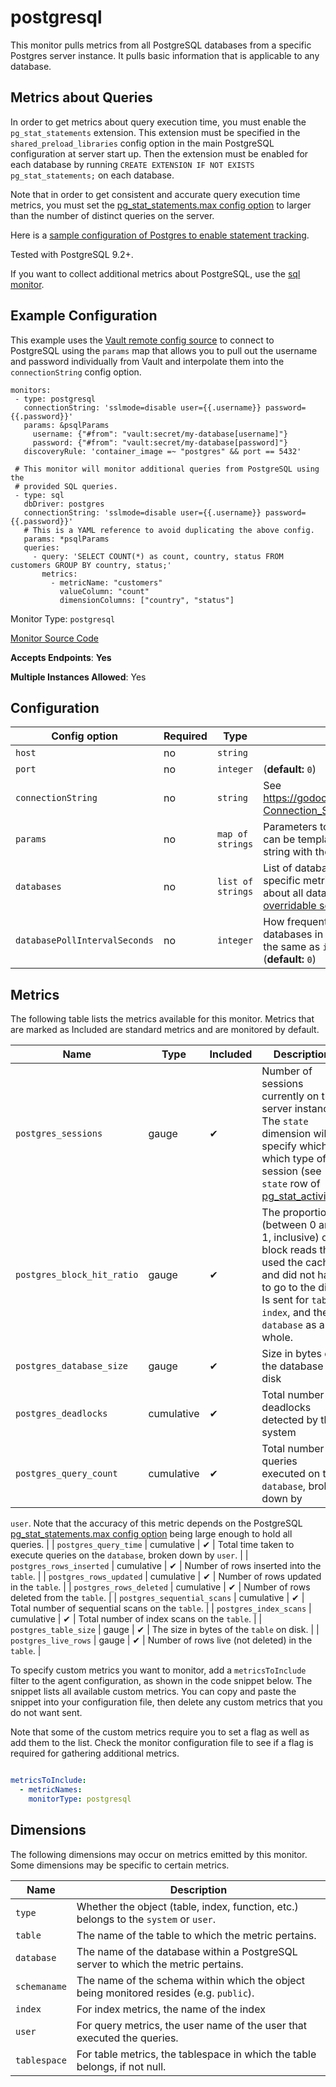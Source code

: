<!--- GENERATED BY gomplate from scripts/docs/monitor-page.md.tmpl --->

# postgresql

This monitor pulls metrics from all PostgreSQL databases from a specific
Postgres server instance.  It pulls basic information that is applicable
to any database.

## Metrics about Queries

In order to get metrics about query execution time, you must enable the
`pg_stat_statements` extension.  This extension must be specified in the
`shared_preload_libraries` config option in the main PostgreSQL
configuration at server start up.  Then the extension must be enabled for
each database by running `CREATE EXTENSION IF NOT EXISTS
pg_stat_statements;` on each database.

Note that in order to get consistent and accurate query execution time
metrics, you must set the [pg_stat_statements.max config
option](https://www.postgresql.org/docs/9.3/pgstatstatements.html#AEN160631)
to larger than the number of distinct queries on the server.

Here is a [sample configuration of Postgres to enable statement tracking](https://www.postgresql.org/docs/9.3/pgstatstatements.html#AEN160631).

Tested with PostgreSQL 9.2+.

If you want to collect additional metrics about PostgreSQL, use the [sql monitor](./sql.md).

## Example Configuration

This example uses the [Vault remote config
source](https://github.com/signalfx/signalfx-agent/blob/master/docs/remote-config.md#nested-values-vault-only)
to connect to PostgreSQL using the `params` map that allows you to pull
out the username and password individually from Vault and interpolate
them into the `connectionString` config option.

```
monitors:
 - type: postgresql
   connectionString: 'sslmode=disable user={{.username}} password={{.password}}'
   params: &psqlParams
     username: {"#from": "vault:secret/my-database[username]"}
     password: {"#from": "vault:secret/my-database[password]"}
   discoveryRule: 'container_image =~ "postgres" && port == 5432'

 # This monitor will monitor additional queries from PostgreSQL using the
 # provided SQL queries.
 - type: sql
   dbDriver: postgres
   connectionString: 'sslmode=disable user={{.username}} password={{.password}}'
   # This is a YAML reference to avoid duplicating the above config.
   params: *psqlParams
   queries:
     - query: 'SELECT COUNT(*) as count, country, status FROM customers GROUP BY country, status;'
       metrics:
         - metricName: "customers"
           valueColumn: "count"
           dimensionColumns: ["country", "status"]
```


Monitor Type: `postgresql`

[Monitor Source Code](https://github.com/signalfx/signalfx-agent/tree/master/internal/monitors/postgresql)

**Accepts Endpoints**: **Yes**

**Multiple Instances Allowed**: Yes

## Configuration

| Config option | Required | Type | Description |
| --- | --- | --- | --- |
| `host` | no | `string` |  |
| `port` | no | `integer` |  (**default:** `0`) |
| `connectionString` | no | `string` | See https://godoc.org/github.com/lib/pq#hdr-Connection_String_Parameters. |
| `params` | no | `map of strings` | Parameters to the connection string that can be templated into the connection string with the syntax `{{.key}}`. |
| `databases` | no | `list of strings` | List of databases to send database-specific metrics about.  If omitted, metrics about all databases will be sent.  This is an [overridable set](https://docs.signalfx.com/en/latest/integrations/agent/filtering.html#overridable-filters). (**default:** `[*]`) |
| `databasePollIntervalSeconds` | no | `integer` | How frequently to poll for new/deleted databases in the DB server. Defaults to the same as `intervalSeconds` if not set. (**default:** `0`) |




## Metrics

The following table lists the metrics available for this monitor. Metrics that are marked as Included are standard metrics and are monitored by default.

| Name | Type | Included | Description |
| ---  | ---  | ---    | ---         |
| `postgres_sessions` | gauge | ✔ | Number of sessions currently on the server instance.  The `state` dimension will specify which which type of session (see `state` row of [pg_stat_activity](https://www.postgresql.org/docs/9.2/monitoring-stats.html#PG-STAT-ACTIVITY-VIEW)). |
| `postgres_block_hit_ratio` | gauge | ✔ | The proportion (between 0 and 1, inclusive) of block reads that used the cache and did not have to go to the disk.  Is sent for `table`, `index`, and the `database` as a whole. |
| `postgres_database_size` | gauge | ✔ | Size in bytes of the database on disk |
| `postgres_deadlocks` | cumulative | ✔ | Total number of deadlocks detected by the system |
| `postgres_query_count` | cumulative | ✔ | Total number of queries executed on the `database`, broken down by
`user`.  Note that the accuracy of this metric depends on the
PostgreSQL [pg_stat_statements.max config
option](https://www.postgresql.org/docs/9.3/pgstatstatements.html#AEN160631)
being large enough to hold all queries. |
| `postgres_query_time` | cumulative | ✔ | Total time taken to execute queries on the `database`, broken down by `user`. |
| `postgres_rows_inserted` | cumulative | ✔ | Number of rows inserted into the `table`. |
| `postgres_rows_updated` | cumulative | ✔ | Number of rows updated in the `table`. |
| `postgres_rows_deleted` | cumulative | ✔ | Number of rows deleted from the `table`. |
| `postgres_sequential_scans` | cumulative | ✔ | Total number of sequential scans on the `table`. |
| `postgres_index_scans` | cumulative | ✔ | Total number of index scans on the `table`. |
| `postgres_table_size` | gauge | ✔ | The size in bytes of the `table` on disk. |
| `postgres_live_rows` | gauge | ✔ | Number of rows live (not deleted) in the `table`. |


To specify custom metrics you want to monitor, add a `metricsToInclude` filter
to the agent configuration, as shown in the code snippet below. The snippet
lists all available custom metrics. You can copy and paste the snippet into
your configuration file, then delete any custom metrics that you do not want
sent.

Note that some of the custom metrics require you to set a flag as well as add
them to the list. Check the monitor configuration file to see if a flag is
required for gathering additional metrics.

```yaml

metricsToInclude:
  - metricNames:
    monitorType: postgresql
```


## Dimensions

The following dimensions may occur on metrics emitted by this monitor.  Some
dimensions may be specific to certain metrics.

| Name | Description |
| ---  | ---         |
| `type` | Whether the object (table, index, function, etc.) belongs to the `system` or `user`. |
| `table` | The name of the table to which the metric pertains. |
| `database` | The name of the database within a PostgreSQL server to which the metric pertains. |
| `schemaname` | The name of the schema within which the object being monitored resides (e.g. `public`). |
| `index` | For index metrics, the name of the index |
| `user` | For query metrics, the user name of the user that executed the queries. |
| `tablespace` | For table metrics, the tablespace in which the table belongs, if not null. |



